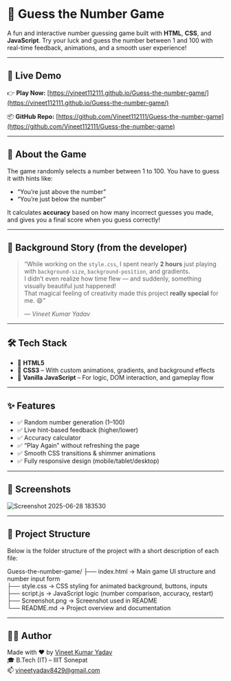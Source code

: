 # 🎯 Guess the Number Game

A fun and interactive number guessing game built with **HTML**, **CSS**, and **JavaScript**. Try your luck and guess the number between 1 and 100 with real-time feedback, animations, and a smooth user experience!

---

## 🔗 Live Demo

👉 **Play Now:** [https://vineet112111.github.io/Guess-the-number-game/](https://vineet112111.github.io/Guess-the-number-game/)

📦 **GitHub Repo:** [https://github.com/Vineet112111/Guess-the-number-game](https://github.com/Vineet112111/Guess-the-number-game)

---

## 🧠 About the Game

The game randomly selects a number between 1 to 100. You have to guess it with hints like:

- “You’re just above the number”
- “You’re just below the number”

It calculates **accuracy** based on how many incorrect guesses you made, and gives you a final score when you guess correctly!

---

## 🎨 Background Story (from the developer)

> “While working on the `style.css`, I spent nearly **2 hours** just playing with `background-size`, `background-position`, and gradients.  
> I didn’t even realize how time flew — and suddenly, something visually beautiful just happened!  
> That magical feeling of creativity made this project **really special** for me. 😄”  
>
> — *Vineet Kumar Yadav*

---

## 🛠️ Tech Stack

- 🧱 **HTML5**
- 🎨 **CSS3** – With custom animations, gradients, and background effects
- 🧠 **Vanilla JavaScript** – For logic, DOM interaction, and gameplay flow

---

## ✨ Features

- ✅ Random number generation (1–100)
- ✅ Live hint-based feedback (higher/lower)
- ✅ Accuracy calculator
- ✅ “Play Again” without refreshing the page
- ✅ Smooth CSS transitions & shimmer animations
- ✅ Fully responsive design (mobile/tablet/desktop)

---

## 📸 Screenshots

![Screenshot 2025-06-28 183530](https://github.com/user-attachments/assets/c120a97f-a695-4b1a-9c23-7f9f71ce5f37)

---

## 📁 Project Structure

Below is the folder structure of the project with a short description of each file:

Guess-the-number-game/
├── index.html       → Main game UI structure and number input form  
├── style.css        → CSS styling for animated background, buttons, inputs  
├── script.js        → JavaScript logic (number comparison, accuracy, restart)  
├── Screenshot.png   → Screenshot used in README   
└── README.md        → Project overview and documentation  

---

## 👨‍💻 Author

Made with ❤️ by [Vineet Kumar Yadav](https://www.linkedin.com/in/vineet-yadav-68059533a/)  
🎓 B.Tech (IT) – IIIT Sonepat  
📫 vineetyadav8429@gmail.com




